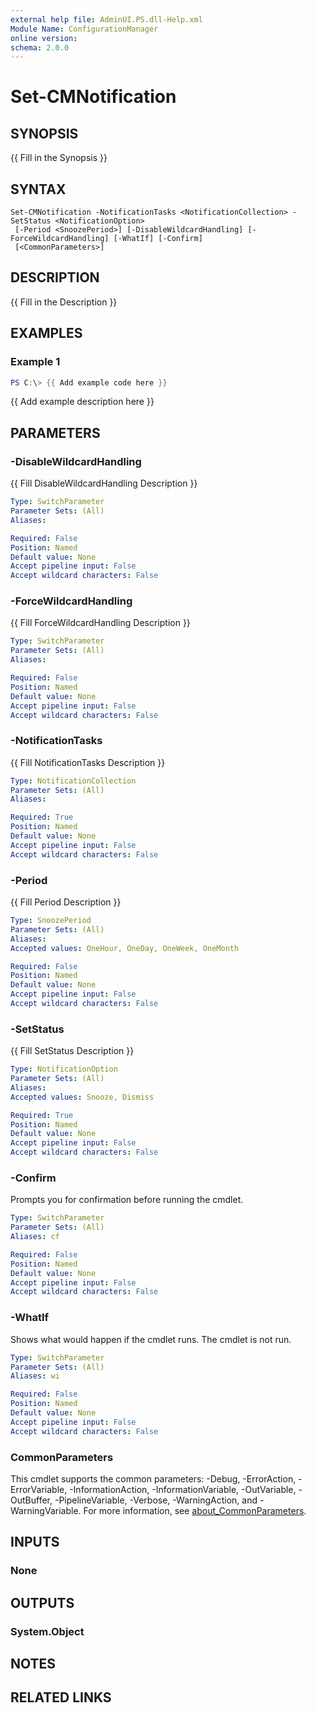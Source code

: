 ```yaml
---
external help file: AdminUI.PS.dll-Help.xml
Module Name: ConfigurationManager
online version:
schema: 2.0.0
---
```


# Set-CMNotification

## SYNOPSIS
{{ Fill in the Synopsis }}

## SYNTAX

```
Set-CMNotification -NotificationTasks <NotificationCollection> -SetStatus <NotificationOption>
 [-Period <SnoozePeriod>] [-DisableWildcardHandling] [-ForceWildcardHandling] [-WhatIf] [-Confirm]
 [<CommonParameters>]
```

## DESCRIPTION
{{ Fill in the Description }}

## EXAMPLES

### Example 1
```powershell
PS C:\> {{ Add example code here }}
```

{{ Add example description here }}

## PARAMETERS

### -DisableWildcardHandling
{{ Fill DisableWildcardHandling Description }}

```yaml
Type: SwitchParameter
Parameter Sets: (All)
Aliases:

Required: False
Position: Named
Default value: None
Accept pipeline input: False
Accept wildcard characters: False
```

### -ForceWildcardHandling
{{ Fill ForceWildcardHandling Description }}

```yaml
Type: SwitchParameter
Parameter Sets: (All)
Aliases:

Required: False
Position: Named
Default value: None
Accept pipeline input: False
Accept wildcard characters: False
```

### -NotificationTasks
{{ Fill NotificationTasks Description }}

```yaml
Type: NotificationCollection
Parameter Sets: (All)
Aliases:

Required: True
Position: Named
Default value: None
Accept pipeline input: False
Accept wildcard characters: False
```

### -Period
{{ Fill Period Description }}

```yaml
Type: SnoozePeriod
Parameter Sets: (All)
Aliases:
Accepted values: OneHour, OneDay, OneWeek, OneMonth

Required: False
Position: Named
Default value: None
Accept pipeline input: False
Accept wildcard characters: False
```

### -SetStatus
{{ Fill SetStatus Description }}

```yaml
Type: NotificationOption
Parameter Sets: (All)
Aliases:
Accepted values: Snooze, Dismiss

Required: True
Position: Named
Default value: None
Accept pipeline input: False
Accept wildcard characters: False
```

### -Confirm
Prompts you for confirmation before running the cmdlet.

```yaml
Type: SwitchParameter
Parameter Sets: (All)
Aliases: cf

Required: False
Position: Named
Default value: None
Accept pipeline input: False
Accept wildcard characters: False
```

### -WhatIf
Shows what would happen if the cmdlet runs.
The cmdlet is not run.

```yaml
Type: SwitchParameter
Parameter Sets: (All)
Aliases: wi

Required: False
Position: Named
Default value: None
Accept pipeline input: False
Accept wildcard characters: False
```

### CommonParameters
This cmdlet supports the common parameters: -Debug, -ErrorAction, -ErrorVariable, -InformationAction, -InformationVariable, -OutVariable, -OutBuffer, -PipelineVariable, -Verbose, -WarningAction, and -WarningVariable. For more information, see [about_CommonParameters](http://go.microsoft.com/fwlink/?LinkID=113216).

## INPUTS

### None

## OUTPUTS

### System.Object
## NOTES

## RELATED LINKS
